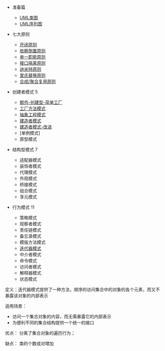 * 准备篇
  * [UML类图](https://www.jianshu.com/p/ff7604e979c2)
  * [UML序列图]()

* 七大原则
  * [开闭原则](https://www.jianshu.com/p/8e7f60e5fb91)
  * [依赖倒置原则](docs/dependency_inversion.md)
  * [单一职能原则](docs/single_responsibility.md)
  * [接口隔离原则](docs/Interface_Segregation.md)
  * [迪米特原则](docs/law_of_demeter.md)
  * [里氏替换原则](docs/liskov_substitution.md)
  * [合成/聚合复用原则](docs/multiplexing.md)
* 创建者模式 5
  * [额外-创建型-简单工厂](docs/simple_factory.md)
  * [工厂方法模式](docs/factory_method.md)
  * [抽象工程模式](docs/abs_factory.md)
  * [建造者模式](docs/build.md)
  * [建造者模式-改进](docs/build1.md)
  * [单例模式]
  * 原型模式

* 结构型模式  7
  * 适配器模式
  * 装饰者模式
  * 代理模式
  * 外观模式
  * 桥接模式
  * 组合模式
  * 享元模式

* 行为模式  11
  * 策略模式
  * 观察者模式
  * 责任链模式
  * 备忘录模式
  * 模版方法模式
  * [迭代器模式]()
  * 中介者模式
  * 命令模式
  * 访问者模式
  * 解释器模式
  * 状态模式
  
  
定义：迭代器模式提供了一种方法，顺序的访问集合中的对象的各个元素，而又不暴露该对象的内部表示
  
适用场景：   
  * 访问一个集合对象的内容，而无需暴露它的内部表示
  * 为便利不同的集合结构提供一个统一的接口
  
优点： 
分离了集合对象的遍历行为；

缺点：
类的个数成对增加

